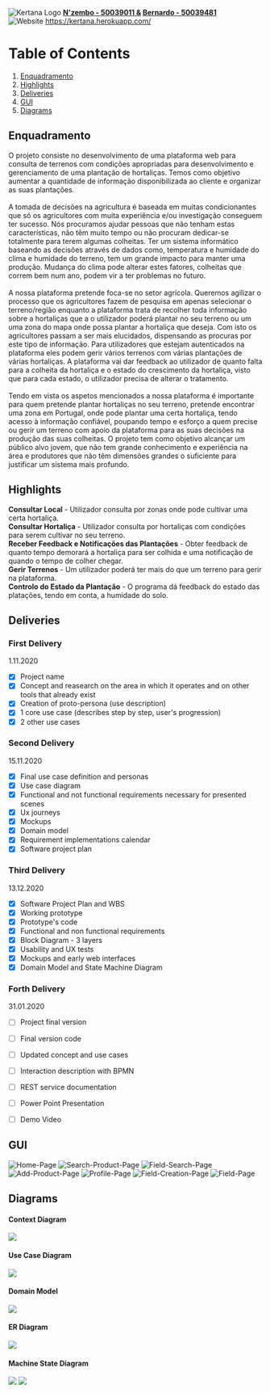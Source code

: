 ![Kertana Logo](https://raw.githubusercontent.com/Silvarini/Huzen/master/Icon/banner-kertana.png) **[N'zembo - 50039011 &](https://github.com/Ivanilson-Costa18) [Bernardo - 50039481](https://github.com/Silvarini)**
<br> ![Website](https://img.shields.io/website?down_color=red&down_message=offline&up_color=green&up_message=online&url=https%3A%2F%2Fkertana.herokuapp.com%2F)            https://kertana.herokuapp.com/


# Table of Contents


1. [Enquadramento](#enquadramento)
2. [Highlights](#highlights)
3. [Deliveries](#deliveries)
4. [GUI](#gui)
5. [Diagrams](#diagrams)



## Enquadramento
O projeto consiste no desenvolvimento de uma plataforma web para consulta de terrenos com condições apropriadas para desenvolvimento e gerenciamento de uma plantação de hortaliças. Temos como objetivo aumentar a quantidade de informação disponibilizada ao cliente e organizar as suas plantações.<br><br>
A tomada de decisões na agricultura é baseada em muitas condicionantes que só os agricultores com muita experiência e/ou investigação conseguem ter sucesso. Nós procuramos ajudar pessoas que não tenham estas características, não têm muito tempo ou não procuram dedicar-se totalmente para terem algumas colheitas.
Ter um sistema informático baseando as decisões através de dados como, temperatura e humidade do clima e humidade do terreno, tem um grande impacto para manter uma produção. Mudança do clima pode alterar estes fatores, colheitas que correm bem num ano, podem vir a ter problemas no futuro.<br><br>
A nossa plataforma pretende foca-se no setor agrícola. Queremos agilizar o processo que os agricultores fazem de pesquisa em apenas selecionar o terreno/região enquanto a plataforma trata de recolher toda informação sobre a hortaliças que a o utilizador poderá plantar no seu terreno ou um uma zona do mapa onde possa plantar a hortaliça que deseja. Com isto os agricultores passam a ser mais elucidados, dispensando as procuras por este tipo de informação.
Para utilizadores que estejam autenticados na plataforma eles podem gerir vários terrenos com várias plantações de várias hortaliças. A plataforma vai dar feedback ao utilizador de quanto falta para a colheita da hortaliça e o estado do crescimento da hortaliça, visto que para cada estado, o utilizador precisa de alterar o tratamento.<br><br> 
Tendo em vista os aspetos mencionados a nossa plataforma é importante para quem pretende plantar hortaliças no seu terreno,  pretende encontrar uma zona em Portugal, onde pode plantar uma certa hortaliça, tendo acesso à informação confiável, poupando tempo e esforço a quem precise ou gerir um terreno com apoio da plataforma para as suas decisões na produção das suas colheitas. 
O projeto tem como objetivo alcançar um público alvo jovem, que não tem grande conhecimento e experiência na área e produtores que não têm dimensões grandes o suficiente para justificar um sistema mais profundo.


## Highlights
**Consultar Local** - Utilizador consulta por zonas onde pode cultivar uma certa hortaliça.<br>
**Consultar Hortaliça** - Utilizador consulta por hortaliças com condições para serem cultivar no seu terreno.<br>
**Receber Feedback e Notificações das Plantações** - Obter feedback de quanto tempo demorará a hortaliça para ser colhida e uma notificação de quando o tempo de colher chegar.<br>
**Gerir Terrenos** - Um utilizador poderá ter mais do que um terreno para gerir na plataforma.<br>
**Controlo do Estado da Plantação** - O programa dá feedback do estado das platações, tendo em conta, a humidade do solo.

## Deliveries

### First Delivery
  1.11.2020
- [x] Project name
- [x] Concept and reasearch on the area in which it operates and on other tools that already exist
- [x] Creation of proto-persona (use description)
- [x] 1 core use case (describes step by step, user's progression)
- [x] 2 other use cases

### Second Delivery
  15.11.2020
- [x] Final use case definition and personas
- [x] Use case diagram
- [x] Functional and not functional requirements necessary for presented scenes
- [x] Ux journeys
- [X] Mockups
- [x] Domain model
- [x] Requirement implementations calendar
- [x] Software project plan

### Third Delivery
  13.12.2020
- [x] Software Project Plan and WBS
- [x] Working prototype
- [x] Prototype's code
- [x] Functional and non functional requirements
- [x] Block Diagram - 3 layers 
- [x] Usability and UX tests
- [x] Mockups and early web interfaces
- [x] Domain Model and State Machine Diagram 

### Forth Delivery
  31.01.2020
- [ ] Project final version
- [ ] Final version code
- [ ] Updated concept and use cases
- [ ] Interaction description with BPMN 
- [ ] REST service documentation
- [ ] Power Point Presentation
- [ ] Demo Video 


## GUI
![Home-Page](https://github.com/Ivanilson-Costa18/Kertana/blob/master/GUI/home-page.PNG?raw=true)
![Search-Product-Page](https://github.com/Ivanilson-Costa18/Kertana/blob/master/GUI/search-product-page.PNG?raw=true)
![Field-Search-Page](https://github.com/Ivanilson-Costa18/Kertana/blob/master/GUI/field-search-page.PNG?raw=true)
![Add-Product-Page](https://github.com/Ivanilson-Costa18/Kertana/blob/master/GUI/add-product-page.PNG?raw=true)
![Profile-Page](https://github.com/Ivanilson-Costa18/Kertana/blob/master/GUI/profile-page.PNG?raw=true)
![Field-Creation-Page](https://github.com/Ivanilson-Costa18/Kertana/blob/master/GUI/field-creation-page.PNG?raw=true)
![Field-Page](https://github.com/Ivanilson-Costa18/Kertana/blob/master/GUI/field-page.PNG?raw=true)

## Diagrams

#### Context Diagram
![](https://github.com/Ivanilson-Costa18/Kertana/blob/master/Diagrams/Diagrama%20Context.jpg?raw=true)

#### Use Case Diagram
![](https://github.com/Ivanilson-Costa18/Kertana/blob/master/Diagrams/kertana-use-case.jpg?raw=true)

#### Domain Model
![](https://github.com/Ivanilson-Costa18/Kertana/blob/master/Diagrams/kertana-modelo-dominio.jpg?raw=true)

#### ER Diagram
![](https://github.com/Ivanilson-Costa18/Kertana/blob/master/Diagrams/kertana_database_model.png?raw=true)

#### Machine State Diagram
![](https://github.com/Ivanilson-Costa18/Kertana/blob/master/Diagrams/Estado%20pol%C3%ADgono%20produ%C3%A7%C3%A3o.png?raw=true)
![](https://github.com/Ivanilson-Costa18/Kertana/blob/master/Diagrams/Estado%20Colheita.png?raw=true)




